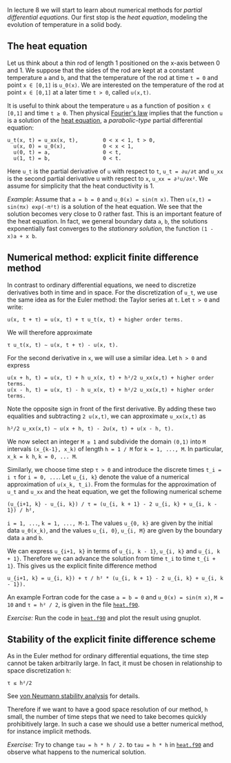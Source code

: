 In lecture 8 we will start to learn about numerical methods for
_partial differential equations_. Our first stop is the _heat equation_,
modeling the evolution of temperature in a solid body.

## The heat equation

Let us think about a thin rod of length 1 positioned on the x-axis
between 0 and 1. We suppose that the sides of the rod are kept at a
constant temperature `a` and `b`, and that the temperature of the rod at
time `t = 0` and point `x ∈ [0,1]` is `u_0(x)`. We are interested on
the temperature of the rod at point `x ∈ [0,1]` at a later time `t >
0`, called `u(x,t)`.

It is useful to think about the temperature `u` as a function of
position `x ∈ [0,1]` and time `t ≥ 0`. Then physical [Fourier's
law](https://en.wikipedia.org/wiki/Thermal_conduction#Fourier.27s_law)
implies that the function `u` is a solution of the [heat
equation](heat-wiki), a _parabolic-type_ partial differential equation:

```
u_t(x, t) = u_xx(x, t),        0 < x < 1, t > 0,
  u(x, 0) = u_0(x),            0 < x < 1,
  u(0, t) = a,                 0 < t,
  u(1, t) = b,                 0 < t.
```

Here `u_t` is the partial derivative of `u` with respect to `t`, `u_t =
∂u/∂t` and `u_xx` is the second partial derivative u with respect to
`x`, `u_xx = ∂²u/∂x²`. We assume for simplicity that the heat
conductivity is 1.

[heat-wiki]: https://en.wikipedia.org/wiki/Heat_equation

_Example_: Assume that `a = b = 0` and `u_0(x) = sin(π x)`. Then `u(x,t)
= sin(πx) exp(-π²t)` is a solution of the heat equation. We see that the
solution becomes very close to 0 rather fast. This is an important
feature of the heat equation. In fact, we general boundary data `a`,
`b`, the solutions exponentially fast converges to the _stationary
solution_, the function `(1 - x)a + x b`.

## Numerical method: explicit finite difference method

In contrast to ordinary differential equations, we need to discretize
derivatives both in time and in space. For the discretization of `u_t`,
we use the same idea as for the Euler method: the Taylor series at `t`.
Let `τ > 0` and write:

```
u(x, t + τ) = u(x, t) + τ u_t(x, t) + higher order terms.
```

We will therefore approximate

```
τ u_t(x, t) ∼ u(x, t + τ) - u(x, t).
```

For the second derivative in `x`, we will use a similar idea. Let `h >
0` and express

```
u(x + h, t) = u(x, t) + h u_x(x, t) + h²/2 u_xx(x,t) + higher order terms.
u(x - h, t) = u(x, t) - h u_x(x, t) + h²/2 u_xx(x,t) + higher order terms.
```

Note the opposite sign in front of the first derivative. By adding
these two equalities and subtracting `2 u(x,t)`, we can approximate
`u_xx(x,t)` as

```
h²/2 u_xx(x,t) ∼ u(x + h, t) - 2u(x, t) + u(x - h, t).
```

We now select an integer `M ≥ 1` and subdivide the domain `(0,1)` into
`M` intervals `(x_{k-1}, x_k)` of length `h = 1 / M` for `k = 1, ...,
M`. In particular, `x_k = k h`, `k = 0, ... M`.

Similarly, we choose time step `τ > 0` and introduce the discrete times
`t_i = i τ` for `i = 0, ...`. Let `u_{i, k}` denote the value of a
numerical approximation of `u(x_k, t_i)`. From the formulas for the
approximation of `u_t` and `u_xx` and the heat equation, we get the
following numerical scheme

```
(u_{i+1, k} - u_{i, k}) / τ = (u_{i, k + 1} - 2 u_{i, k} + u_{i, k - 1}) / h²,
```

`i = 1, ...`, `k = 1, ..., M-1`. The values `u_{0, k}` are given by the
initial data `u_0(x_k)`, and the values `u_{i, 0}`, `u_{i, M}` are given
by the boundary data `a` and `b`.

We can express `u_{i+1, k}` in terms of `u_{i, k - 1}`, `u_{i, k}` and
`u_{i, k + 1}`. Therefore we can advance the solution from time `t_i` to
time `t_{i + 1}`. This gives us the explicit finite difference method

```
u_{i+1, k} = u_{i, k}) + τ / h² * (u_{i, k + 1} - 2 u_{i, k} + u_{i, k - 1}).
```

An example Fortran code for the case `a = b = 0` and `u_0(x) = sin(π
x)`, `M = 10` and `τ = h² / 2`, is
given in the file
[`heat.f90`](heat-code).

_Exercise:_ Run the code in [`heat.f90`](heat-code) and plot the result
using gnuplot.

[heat-code]: https://github.com/rekka/intro-fortran-2016/blob/master/lec8/heat.f90

## Stability of the explicit finite difference scheme

As in the Euler method for ordinary differential equations, the time
step cannot be taken arbitrarily large. In fact, it must be chosen in
relationship to space discretization `h`:

```
τ ≤ h²/2
```

See [von Neumann stability
analysis](https://en.wikipedia.org/wiki/Von_Neumann_stability_analysis)
for details.

Therefore if we want to have a good space resolution of our method, `h`
small, the number of time steps that we need to take becomes quickly
prohibitively large. In such a case we should use a better numerical
method, for instance implicit methods.

_Exercise:_ Try to change `tau = h * h / 2.` to `tau = h * h` in
[`heat.f90`](heat-code) and observe what happens to the numerical
solution.
